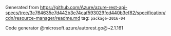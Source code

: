 Generated from https://github.com/Azure/azure-rest-api-specs/tree/3c764635e7d442b3e74caf593029fcd440b3ef82/specification/cdn/resource-manager/readme.md tag: `package-2016-04`

Code generator @microsoft.azure/autorest.go@~2.1.161

